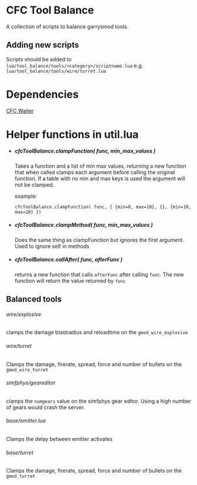 # CFC Tool Balance
A collection of scripts to balance garrysmod tools. 

## Adding new scripts
Scripts should be added to `lua/tool_balance/tools/<category>/scriptname.lua` e.g. `lua/tool_balance/tools/wire/turret.lua`

# Dependencies
[CFC Waiter](https://github.com/CFC-Servers/cfc_waiter)

# Helper functions in util.lua
- ##### cfcToolBalance.clampFunction( func, min_max_values )

  Takes a function and a list of min max values, returning a new function that when called clamps each argument before calling the original function.
  If a table with no min and max keys is used the argument will not be clamped. 
  
  example: 
  
    `cfcToolBalance.clampFunction( func, { {min=0, max=10}, {}, {min=10, max=20} })`
  
- ##### cfcToolBalance.clampMethod( func, min_max_values )

  Does the same thing as clampFunction but ignores the first argument. Used to ignore self in methods
  
- ##### cfcToolBalance.callAfter( func, afterFunc )
  returns a new function that calls `afterFunc` after calling `func`. The new function will return  the value returned by `func`
  
## Balanced tools
###### wire/explosive
clamps the damage blastradius and reloadtime on the `gmod_wire_explosive`

###### wire/turret
Clamps the damage, firerate, spread, force and number of bullets on the `gmod_wire_turret`

###### simfphys/geareditor
clamps the `numgears` value on the simfphys gear editor. Using a high number of gears would crash the server.

###### base/emitter.lua
Clamps the delay between emitter activates

###### base/turret
Clamps the damage, firerate, spread, force and number of bullets on the `gmod_turret`
